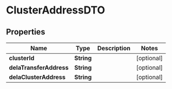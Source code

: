 # ClusterAddressDTO

## Properties
Name | Type | Description | Notes
------------ | ------------- | ------------- | -------------
**clusterId** | **String** |  |  [optional]
**delaTransferAddress** | **String** |  |  [optional]
**delaClusterAddress** | **String** |  |  [optional]
